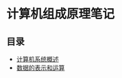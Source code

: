 # 计算机组成原理笔记

## 目录

- [计算机系统概述](./overview_cs.md)
- [数据的表示和运算](./data_representation_and_operation.md)

